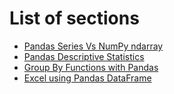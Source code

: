 # List of sections

- [Pandas Series Vs NumPy ndarray](pandas_series_vs_numpy_ndarray.md)
- [Pandas Descriptive Statistics](Descriptive_Statistics.md)
- [Group By Functions with Pandas](GroupBy_Functions_Pandas.md)
- [Excel using Pandas DataFrame](excel_with_pandas.md)
